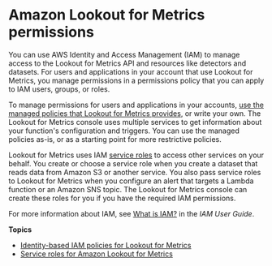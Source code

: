 # Amazon Lookout for Metrics permissions<a name="lookoutmetrics-permissions"></a>

You can use AWS Identity and Access Management \(IAM\) to manage access to the Lookout for Metrics API and resources like detectors and datasets\. For users and applications in your account that use Lookout for Metrics, you manage permissions in a permissions policy that you can apply to IAM users, groups, or roles\.

To manage permissions for users and applications in your accounts, [use the managed policies that Lookout for Metrics provides](permissions-user.md), or write your own\. The Lookout for Metrics console uses multiple services to get information about your function's configuration and triggers\. You can use the managed policies as\-is, or as a starting point for more restrictive policies\.

Lookout for Metrics uses IAM [service roles](permissions-service.md) to access other services on your behalf\. You create or choose a service role when you create a dataset that reads data from Amazon S3 or another service\. You also pass service roles to Lookout for Metrics when you configure an alert that targets a Lambda function or an Amazon SNS topic\. The Lookout for Metrics console can create these roles for you if you have the required IAM permissions\.

For more information about IAM, see [What is IAM?](https://docs.aws.amazon.com/IAM/latest/UserGuide/introduction.html) in the *IAM User Guide*\.

**Topics**
+ [Identity\-based IAM policies for Lookout for Metrics](permissions-user.md)
+ [Service roles for Amazon Lookout for Metrics](permissions-service.md)